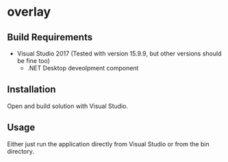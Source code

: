 # overlay

## Build Requirements
- Visual Studio 2017 (Tested with version 15.9.9, but other versions should be fine too)
    - .NET Desktop deveolpment component

## Installation
Open and build solution with Visual Studio.

## Usage
Either just run the application directly from Visual Studio or from the bin directory.
